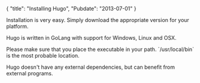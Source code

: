 {
    "title": "Installing Hugo",
    "Pubdate": "2013-07-01"
}

Installation is very easy. Simply download the appropriate version for your
platform. 

Hugo is written in GoLang with support for Windows, Linux and OSX.

<div class="alert alert-info">
Please make sure that you place the executable in your path. `/usr/local/bin` 
is the most probable location.
</div>


Hugo doesn't have any external dependencies, but can benefit from external
programs.
